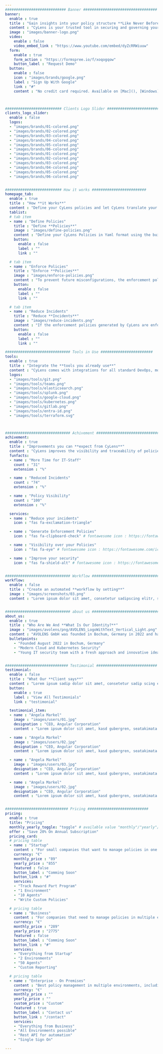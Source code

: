 ```yaml
---
############################ Banner ##################################
banner:
  enable : true
  title : "Gain insights into your policy structure **Like Never Before**"
  content : "CyLens is your trusted tool in securing and governing your different environments. With CyLens, you can take control of your environment's security, compliance, and governance."
  image : "images/banner-logo.png"
  video:
    enable : false
    video_embed_link : "https://www.youtube.com/embed/dyZcRRWiuuw"
  form:
    enable : true
    form_action : "https://formspree.io/f/xoqogqow"
    button_label : "Request Demo"
  button:
    enable : false
    icon : "images/brands/google.png"
    label : "Sign Up With Google"
    link : "#"
    content : "No credit card required. Available on [Mac](), [Windows](), [iOS](), & [Android]()"



########################## Clients Logo Slider #########################
clients_logo_slider:
  enable : false
  logos:
  - "images/brands/01-colored.png"
  - "images/brands/02-colored.png"
  - "images/brands/03-colored.png"
  - "images/brands/04-colored.png"
  - "images/brands/05-colored.png"
  - "images/brands/06-colored.png"
  - "images/brands/01-colored.png"
  - "images/brands/02-colored.png"
  - "images/brands/03-colored.png"
  - "images/brands/04-colored.png"
  - "images/brands/05-colored.png"
  - "images/brands/06-colored.png"


########################## How it works #########################
homepage_tab:
  enable : true
  title : "How **it Works**"
  content : "Define your CyLens policies and let CyLens translate your policies into corresponding enforcement policies. When the enforcement policies are deployed, future misconfigurations are prevented."
  tablist:
  # tab item
  - name : "Define Policies"
    title : "Define **Policies**"
    image : "images/define-policies.png"
    content : "Define your CyLens Policies in Yaml format using the builtin CyLens Policy Editor or use one of the CyLens Policy Sets. For each resource supported by CyLens, all APIs are available. The policies can be easily installed from a Git with any CI/CD tool."
    button:
      enable : false
      label : ""
      link : ""

  # tab item
  - name : "Enforce Policies"
    title : "Enforce **Policies**"
    image : "images/enforce-policies.png"
    content : "To prevent future misconfigurations, the enforcement policies generated by CyLens should be implemented. The user is responsible for applying the enforcement policies to ensure that manual workflows can be adhered to. CyLens can store the generated policies in a supported storage location, e.g. Git."
    button:
      enable : false
      label : ""
      link : ""

  # tab item
  - name : "Reduce Incidents"
    title : "Reduce **Incidents**"
    image : "images/reduce-incidents.png"
    content : "If the enforcement policies generated by CyLens are enforced in the corresponding environments, these misconfigurations can no longer occur. The enforcement policies prevent misconfigurations when creating or modifying resources. Since CyLens does not perform the enforcement itself, there is a dependency on the policy system of the environments when enforcing policies."
    button:
      enable : false
      label : ""
      link : ""

############################## Tools in Use ########################
tools:
  enable : true
  title : "Integrate the **tools you already use**"
  content : "CyLens comes with integrations for all standard DevOps, monitoring and Git tools. In addition, the enforcement policies are stored in Terrafrom format or as a ready to deploy shellscript."
  logos:
  - "images/tools/git.png"
  - "images/tools/teams.png"
  - "images/tools/elasticsearch.png"
  - "images/tools/splunk.png"
  - "images/tools/google-cloud.png"
  - "images/tools/kubernetes.png"
  - "images/tools/gitlab.png"
  - "images/tools/entra-id.png"
  - "images/tools/terraform.svg"



############################## Achivement ##############################
achivement:
  enable : true
  title : "Improvements you can **expect from CyLens**"
  content : "CyLens improves the visibility and traceability of policies. In addition, the policies for enforcing configurations are generated by CyLens."
  funfacts:
  - name : "More Time for IT-Staff"
    count : "31"
    extension : "%"

  - name : "Reduced Incidents"
    count : "74"
    extension : "%"

  - name : "Policy Visibility"
    count : "100"
    extension : "%"

  services:
  - name : "Reduce your incidents"
    icon : "fas fa-exclamation-triangle"

  - name : "Generate Enforcement Policies"
    icon : "fas fa-clipboard-check" # fontawesome icon : https://fontawesome.com/icons

  - name : "Visibility over your Policies"
    icon : "fas fa-eye" # fontawesome icon : https://fontawesome.com/icons

  - name : "Improve your security"
    icon : "fas fa-shield-alt" # fontawesome icon : https://fontawesome.com/icons


############################## Workflow ################################
workflow:
  enable : false
  title : "Create an automated **workflow by setting**"
  image : "images/screenshots/03.png"
  content : "Lorem ipsum dolor sit amet, consetetur sadipscing elitr, sed diam nonumy eirmod tempor invidunt ut labore et dolore magna aliquyam erat sed."


############################## about us ################################
about_us:
  enable : true
  title : "Who Are We And **What Is Our Identity?**"
  image : "images/avolens/png/AVOLENS_LogoWithText_Vertical_Light.png"
  content : "AVOLENS GmbH was founded in Bochum, Germany in 2022 and has been dealing with cloud and Kubernetes security ever since. In addition to classic consulting and training, AVOLENS GmbH also provides security evaluation of cloud and Kubernetes environments."
  bulletpoints:
    - "Founded August 2022 in Bochum, Germany"
    - "Modern Cloud and Kubernetes Security"
    - "Young IT security team with a fresh approach and innovative ideas"


############################# Testimonial ############################
testimonial:
  enable : false
  title : "What Our **Client says**"
  content : "Lorem ipsum sadip dolor sit amet, consetetur sadip scing elitr, diam nonumy eirmod tempor invi duntut labore et dolore magna aliquyam erat, sed diam"
  button:
    enable : true
    label : "View All Testimonials"
    link : "testimonial"

  testimonial_item:
  - name : "Angela Markel"
    image : "images/users/01.jpg"
    designation : "CEO, Angular Corporation"
    content : "Lorem ipsum dolor sit amet, kasd gubergren, seatakimata dolores et rebum stetclita"

  - name : "Angela Markel"
    image : "images/users/02.jpg"
    designation : "CEO, Angular Corporation"
    content : "Lorem ipsum dolor sit amet, kasd gubergren, seatakimata dolores et rebum stetclita"

  - name : "Angela Markel"
    image : "images/users/03.jpg"
    designation : "CEO, Angular Corporation"
    content : "Lorem ipsum dolor sit amet, kasd gubergren, seatakimata dolores et rebum stetclita"

  - name : "Angela Markel"
    image : "images/users/02.jpg"
    designation : "CEO, Angular Corporation"
    content : "Lorem ipsum dolor sit amet, kasd gubergren, seatakimata dolores et rebum stetclita"


############################# Pricing ############################
pricing:
  enable : true
  title: "Pricing"
  monthly_yearly_toggle: "toggle" # available value "monthly"/"yearly"/"toggle"
  offer : "Save 20% On Annual Subscription"
  pricing_card:
  # pricing table
  - name : "Startup"
    content : "For small companies that want to manage policies in one environment."
    currency: "€"
    monthly_price : "89"
    yearly_price : "855"
    featured : false
    button_label : "Comming Soon"
    button_link : "#"
    services:
    - "Track Reward Part Program"
    - "1 Environment"
    - "10 Agents"
    - "Write Custom Policies"

  # pricing table
  - name : "Business"
    content : "For companies that need to manage policies in multiple environments."
    currency: "€"
    monthly_price : "289"
    yearly_price : "2775"
    featured : false
    button_label : "Comming Soon"
    button_link : "#"
    services:
    - "Everything from Startup"
    - "2 Environments"
    - "50 Agents"
    - "Custom Reporting"

  # pricing table
  - name : "Enterprise - On Premises"
    content : "Best policy management in multiple environments, including all features."
    currency: "€"
    monthly_price : ""
    yearly_price : ""
    custom_price : "Custom"
    featured : true
    button_label : "Contact us"
    button_link : "/contact"
    services:
    - "Everything from Business"
    - "All Environments possible"
    - "Rest API for automation"
    - "Single Sign On"

---
```

